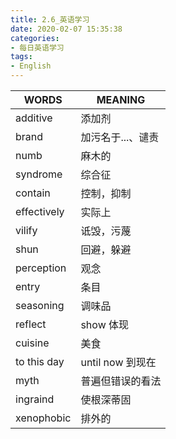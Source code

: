```yaml
---
title: 2.6_英语学习
date: 2020-02-07 15:35:38
categories: 
- 每日英语学习
tags:
- English
---
```


| WORDS       | MEANING           |
| ----------- | ----------------- |
| additive    | 添加剂            |
| brand       | 加污名于...、谴责 |
| numb        | 麻木的            |
| syndrome    | 综合征            |
| contain     | 控制，抑制        |
| effectively | 实际上            |
| vilify      | 诋毁，污蔑        |
| shun        | 回避，躲避        |
| perception  | 观念              |
| entry       | 条目              |
| seasoning   | 调味品            |
| reflect     | show 体现         |
| cuisine     | 美食              |
| to this day | until now 到现在  |
| myth        | 普遍但错误的看法  |
| ingraind    | 使根深蒂固        |
| xenophobic  | 排外的            |